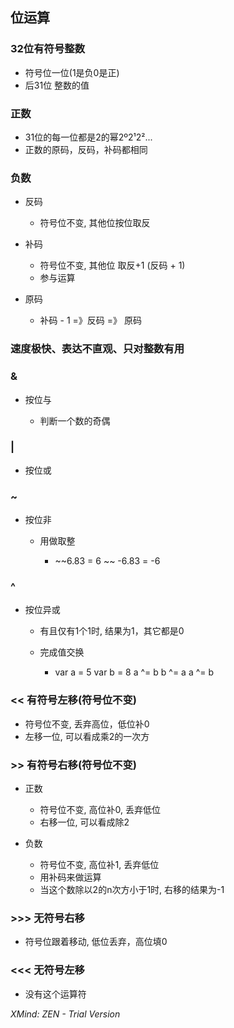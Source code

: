 ## 位运算

###  32位有符号整数

- 符号位一位(1是负0是正)
- 后31位 整数的值

### 正数

- 31位的每一位都是2的幂2º2¹2²...
- 正数的原码，反码，补码都相同

### 负数

- 反码

	- 符号位不变, 其他位按位取反

- 补码

	- 符号位不变, 其他位 取反+1 (反码 + 1)
	- 参与运算

- 原码

	- 补码 - 1 =》反码 =》 原码

### 速度极快、表达不直观、只对整数有用

### &

- 按位与

	- 判断一个数的奇偶

### |

- 按位或

### ~ 

- 按位非

	- 用做取整

		- ~~6.83 = 6  ~~ -6.83 = -6

### ^

- 按位异或

	- 有且仅有1个1时, 结果为1，其它都是0
	- 完成值交换

		- var a = 5
var b = 8
a ^= b
b ^= a
a ^= b

### << 有符号左移(符号位不变)

- 符号位不变, 丢弃高位，低位补0
- 左移一位, 可以看成乘2的一次方

### >> 有符号右移(符号位不变)

- 正数

	- 符号位不变, 高位补0, 丢弃低位
	- 右移一位, 可以看成除2

- 负数

	- 符号位不变, 高位补1, 丢弃低位
	- 用补码来做运算
	- 当这个数除以2的n次方小于1时, 右移的结果为-1

### >>> 无符号右移

- 符号位跟着移动, 低位丢弃，高位填0

### <<< 无符号左移

- 没有这个运算符

*XMind: ZEN - Trial Version*